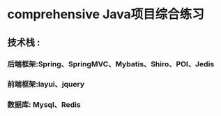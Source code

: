 # comprehensive  Java项目综合练习
## 技术栈 :
### 后端框架:Spring、SpringMVC、Mybatis、Shiro、POI、Jedis
### 前端框架:layui、jquery
### 数据库: Mysql、Redis
### 


